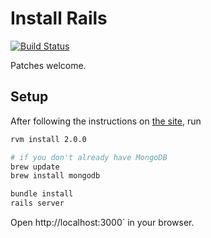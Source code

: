 # Install Rails
[![Build Status](https://travis-ci.org/onemonth/install_rails.png?branch=master)](https://travis-ci.org/onemonth/install_rails)

Patches welcome.

## Setup

After following the instructions on [the site](http://installrails.com), run

```bash
rvm install 2.0.0

# if you don't already have MongoDB
brew update
brew install mongodb

bundle install
rails server
```

Open http://localhost:3000` in your browser.
